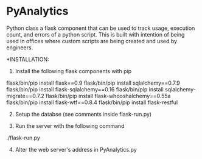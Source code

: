 PyAnalytics
===========

Python class a flask component that can be used to track usage, execution count, and errors of a python script. This is built with intention of being used in offices where custom scripts are being created and used by engineers.

*INSTALLATION:

1. Install the following flask components with pip

flask/bin/pip install flask==0.9
flask/bin/pip install sqlalchemy==0.7.9
flask/bin/pip install flask-sqlalchemy==0.16
flask/bin/pip install sqlalchemy-migrate==0.7.2
flask/bin/pip install flask-whooshalchemy==0.55a
flask/bin/pip install flask-wtf==0.8.4
flask/bin/pip install flask-restful

2. Setup the databse (see comments inside flask-run.py)

3. Run the server with the following command

./flask-run.py

4. Alter the web server's address in PyAnalytics.py
